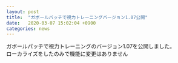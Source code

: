 ```yaml
---
layout: post
title:  "ガボールパッチで視力トレーニングバージョン1.07公開"
date:   2020-03-07 15:02:04 +0900
categories: news
---
```


ガボールパッチで視力トレーニングのバージョン1.07を公開しました。  
ローカライズをしたのみで機能に変更はありません